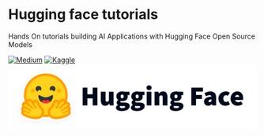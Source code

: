 # Hugging face tutorials
Hands On tutorials building  AI Applications with Hugging Face Open Source Models  

 [![Medium](https://img.shields.io/badge/Medium-12100E?style=for-the-badge&logo=medium&logoColor=white)](https://medium.com/@akshay-kamath)
[![Kaggle](https://img.shields.io/badge/Kaggle-035a7d?style=for-the-badge&logo=kaggle&logoColor=white)](https://www.kaggle.com/ak2033)
![alt_text](https://github.com/akshay-kamath/hugging-face-tutorials/blob/main/huggingface.png)


